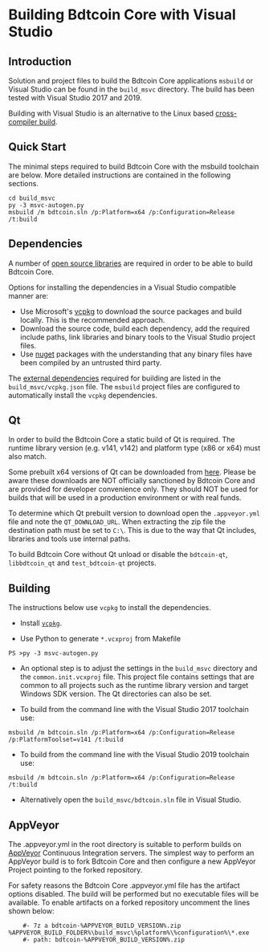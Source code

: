 Building Bdtcoin Core with Visual Studio
========================================

Introduction
---------------------
Solution and project files to build the Bdtcoin Core applications `msbuild` or Visual Studio can be found in the `build_msvc` directory. The build has been tested with Visual Studio 2017 and 2019.

Building with Visual Studio is an alternative to the Linux based [cross-compiler build](https://github.com/bdtcoin/bdtcoin/blob/master/doc/build-windows.md).

Quick Start
---------------------
The minimal steps required to build Bdtcoin Core with the msbuild toolchain are below. More detailed instructions are contained in the following sections.

```
cd build_msvc
py -3 msvc-autogen.py
msbuild /m bdtcoin.sln /p:Platform=x64 /p:Configuration=Release /t:build
```

Dependencies
---------------------
A number of [open source libraries](https://github.com/bdtcoin/bdtcoin/blob/master/doc/dependencies.md) are required in order to be able to build Bdtcoin Core.

Options for installing the dependencies in a Visual Studio compatible manner are:

- Use Microsoft's [vcpkg](https://docs.microsoft.com/en-us/cpp/vcpkg) to download the source packages and build locally. This is the recommended approach.
- Download the source code, build each dependency, add the required include paths, link libraries and binary tools to the Visual Studio project files.
- Use [nuget](https://www.nuget.org/) packages with the understanding that any binary files have been compiled by an untrusted third party.

The [external dependencies](https://github.com/bdtcoin/bdtcoin/blob/master/doc/dependencies.md) required for building are listed in the `build_msvc/vcpkg.json` file. The `msbuild` project files are configured to automatically install the `vcpkg` dependencies.

Qt
---------------------
In order to build the Bdtcoin Core a static build of Qt is required. The runtime library version (e.g. v141, v142) and platform type (x86 or x64) must also match.

Some prebuilt x64 versions of Qt can be downloaded from [here](https://github.com/sipsorcery/qt_win_binary/releases). Please be aware these downloads are NOT officially sanctioned by Bdtcoin Core and are provided for developer convenience only. They should NOT be used for builds that will be used in a production environment or with real funds.

To determine which Qt prebuilt version to download open the `.appveyor.yml` file and note the `QT_DOWNLOAD_URL`. When extracting the zip file the destination path must be set to `C:\`. This is due to the way that Qt includes, libraries and tools use internal paths.

To build Bdtcoin Core without Qt unload or disable the `bdtcoin-qt`, `libbdtcoin_qt` and `test_bdtcoin-qt` projects.

Building
---------------------
The instructions below use `vcpkg` to install the dependencies.

- Install [`vcpkg`](https://github.com/Microsoft/vcpkg).

- Use Python to generate `*.vcxproj` from Makefile

```
PS >py -3 msvc-autogen.py
```

- An optional step is to adjust the settings in the `build_msvc` directory and the `common.init.vcxproj` file. This project file contains settings that are common to all projects such as the runtime library version and target Windows SDK version. The Qt directories can also be set.

- To build from the command line with the Visual Studio 2017 toolchain use:

```
msbuild /m bdtcoin.sln /p:Platform=x64 /p:Configuration=Release /p:PlatformToolset=v141 /t:build
```

- To build from the command line with the Visual Studio 2019 toolchain use:

```
msbuild /m bdtcoin.sln /p:Platform=x64 /p:Configuration=Release /t:build
```

- Alternatively open the `build_msvc/bdtcoin.sln` file in Visual Studio.

AppVeyor
---------------------
The .appveyor.yml in the root directory is suitable to perform builds on [AppVeyor](https://www.appveyor.com/) Continuous Integration servers. The simplest way to perform an AppVeyor build is to fork Bdtcoin Core and then configure a new AppVeyor Project pointing to the forked repository.

For safety reasons the Bdtcoin Core .appveyor.yml file has the artifact options disabled. The build will be performed but no executable files will be available. To enable artifacts on a forked repository uncomment the lines shown below:

```
    #- 7z a bdtcoin-%APPVEYOR_BUILD_VERSION%.zip %APPVEYOR_BUILD_FOLDER%\build_msvc\%platform%\%configuration%\*.exe
    #- path: bdtcoin-%APPVEYOR_BUILD_VERSION%.zip
```

